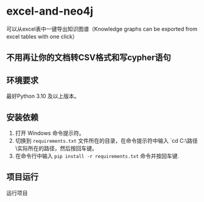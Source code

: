 # excel-and-neo4j
可以从excel表中一键导出知识图谱（Knowledge graphs can be exported from excel tables with one click）

## 不用再让你的文档转CSV格式和写cypher语句

## 环境要求
最好Python 3.10 及以上版本。

## 安装依赖
1. 打开 Windows 命令提示符。
2. 切换到 `requirements.txt` 文件所在的目录，在命令提示符中输入 `cd C:\路径\实际所在的路径，然后按回车键。
3. 在命令行中输入 ```pip install -r requirements.txt``` 命令并按回车键.

## 项目运行
运行项目

